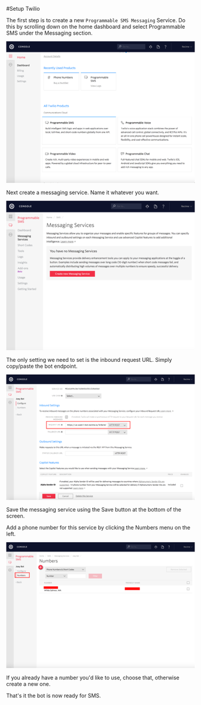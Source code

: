 #Setup Twilio

The first step is to create a new `Programmable SMS Messaging` Service. Do this by scrolling down on the home dashboard and select Programmable SMS under the Messaging section.

![](setup-twilio.png)


Next create a messaging service. Name it whatever you want.

![](message-service.png)


The only setting we need to set is the inbound request URL. Simply copy/paste the bot endpoint.

![](twilio-webhook.png)

Save the messaging service using the Save button at the bottom of the screen.


Add a phone number for this service by clicking the Numbers menu on the left.

![](twilio-number.png)


If you already have a number you'd like to use, choose that, otherwise create a new one.


That's it the bot is now ready for SMS.
